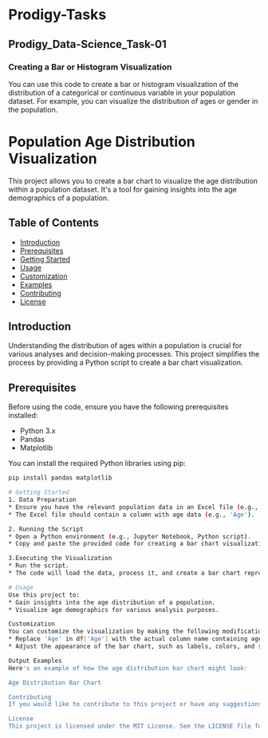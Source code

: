 # Prodigy-Tasks
## Prodigy_Data-Science_Task-01 
### Creating a Bar or Histogram Visualization
You can use this code to create a bar or histogram visualization of the distribution of a categorical or continuous variable in your population dataset. For example, you can visualize the distribution of ages or gender in the population.

# Population Age Distribution Visualization

This project allows you to create a bar chart to visualize the age distribution within a population dataset. It's a tool for gaining insights into the age demographics of a population.

## Table of Contents

- [Introduction](#introduction)
- [Prerequisites](#prerequisites)
- [Getting Started](#getting-started)
- [Usage](#usage)
- [Customization](#customization)
- [Examples](#examples)
- [Contributing](#contributing)
- [License](#license)

## Introduction

Understanding the distribution of ages within a population is crucial for various analyses and decision-making processes. This project simplifies the process by providing a Python script to create a bar chart visualization.

## Prerequisites

Before using the code, ensure you have the following prerequisites installed:

- Python 3.x
- Pandas
- Matplotlib

You can install the required Python libraries using pip:

```bash
pip install pandas matplotlib

# Getting Started
1. Data Preparation
* Ensure you have the relevant population data in an Excel file (e.g., "2.1_Population_dynamics.xlsx") located in the same directory as your script.
* The Excel file should contain a column with age data (e.g., 'Age').

2. Running the Script
* Open a Python environment (e.g., Jupyter Notebook, Python script).
* Copy and paste the provided code for creating a bar chart visualization into your Python environment.

3.Executing the Visualization
* Run the script.
* The code will load the data, process it, and create a bar chart representing the age distribution in the population dataset.

# Usage
Use this project to:
* Gain insights into the age distribution of a population.
* Visualize age demographics for various analysis purposes.

Customization
You can customize the visualization by making the following modifications to the code:
* Replace 'Age' in df['Age'] with the actual column name containing age data in your dataset.
* Adjust the appearance of the bar chart, such as labels, colors, and size, to suit your preferences.

Output Examples
Here's an example of how the age distribution bar chart might look:

Age Distribution Bar Chart

Contributing
If you would like to contribute to this project or have any suggestions for improvements, feel free to create a pull request or open an issue.

License
This project is licensed under the MIT License. See the LICENSE file for details.
